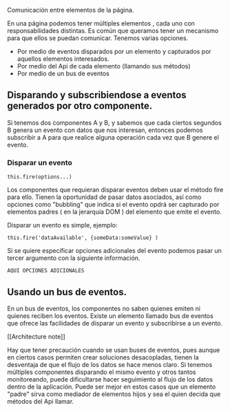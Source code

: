 Comunicación entre elementos de la página.

En una página podemos tener múltiples elementos , cada uno con responsabilidades distintas. Es común que queramos tener un mecanismo para que ellos se puedan comunicar. Tenemos varias opciones.

* Por medio de eventos disparados por un elemento y capturados por aquellos elementos interesados.
* Por medio del Api de cada elemento (llamando sus métodos)
* Por medio de un bus de eventos

## Disparando y subscribiendose a eventos generados por otro componente.

Si tenemos dos componentes A y B, y sabemos que cada ciertos segundos B genera un evento con datos que nos interesan, entonces podemos subscribir a A para que realice alguna operación cada vez que B genere el evento.

### Disparar un evento

	this.fire(options...)

Los componentes que requieran disparar eventos deben usar el método fire para ello. Tienen la oportunidad de pasar datos asociados, así como opciones como "bubbling" que indica si el evento opdrá ser capturado por elementos padres ( en la jerarquía DOM ) del elemento que emite el evento.

Disparar un evento es simple, ejemplo:
	
	this.fire('dataAvailable', {someData:someValue} )

Si se quiere especificar opciones adicionales del evento podemos pasar un tercer argumento con la siguiente información.

	AQUI OPCIONES ADICIONALES

## Usando un bus de eventos.

En un bus de eventos, los componentes no saben quienes emiten ni quienes reciben los eventos. Existe un elemento llamado bus de eventos que ofrece las facilidades de disparar un evento y subscribirse a un evento.

[[Architecture note]]

Hay que tener precaución cuando se usan buses de eventos, pues aunque en ciertos casos permiten crear soluciones desacopladas, tienen la desventaja de que el flujo de los datos se hace menos claro. Si tenemos múltiples componentes disparando el mismo evento y otros tantos monitoreando, puede dificultarse hacer seguimiento al flujo de los datos dentro de la aplicación. Puede ser mejor en estos casos que un elemento "padre" sirva como mediador de elementos hijos y sea el quien decida que métodos del Api llamar.